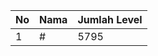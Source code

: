 | No | Nama            | Jumlah Level |
|----|-----------------|--------------|
| 1  | #    |    5795        |
